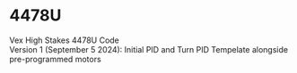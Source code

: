 # 4478U
Vex High Stakes 4478U Code <br>
  Version 1 (September 5 2024): Initial PID and Turn PID Tempelate alongside pre-programmed motors
